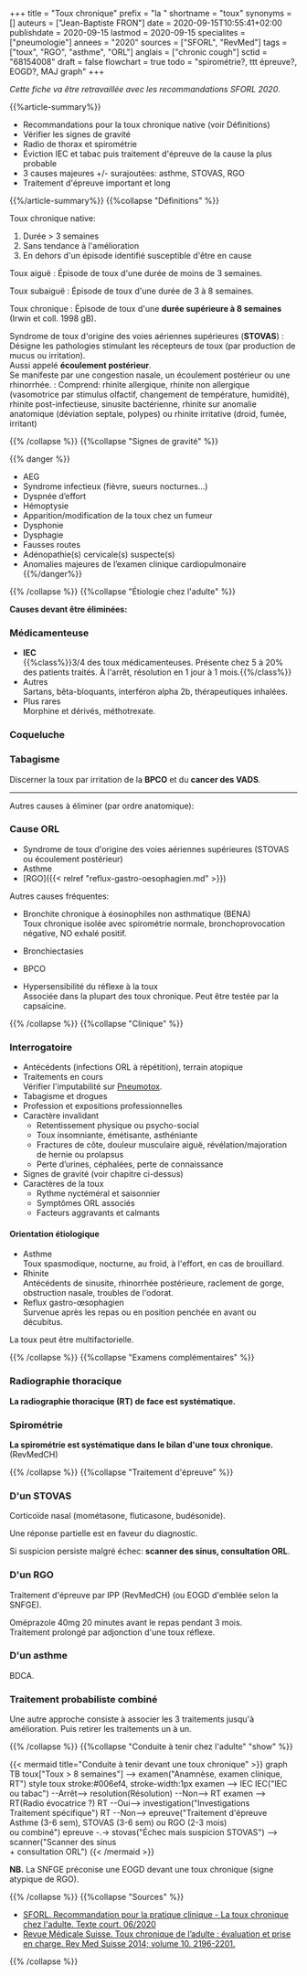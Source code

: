 +++
title = "Toux chronique"
prefix = "la "
shortname = "toux"
synonyms = []
auteurs = ["Jean-Baptiste FRON"]
date = 2020-09-15T10:55:41+02:00
publishdate = 2020-09-15
lastmod = 2020-09-15
specialites = ["pneumologie"]
annees = "2020"
sources = ["SFORL", "RevMed"]
tags = ["toux", "RGO", "asthme", "ORL"]
anglais = ["chronic cough"]
sctid = "68154008"
draft = false
flowchart = true
todo = "spirométrie?, ttt épreuve?, EOGD?, MAJ graph"
+++

*Cette fiche va être retravaillée avec les recommandations SFORL 2020*.

{{%article-summary%}}

- Recommandations pour la toux chronique native (voir Définitions)
- Vérifier les signes de gravité
- Radio de thorax et spirométrie
- Éviction IEC et tabac puis traitement d'épreuve de la cause la plus probable
- 3 causes majeures +/- surajoutées: asthme, STOVAS, RGO
- Traitement d'épreuve important et long

{{%/article-summary%}}
{{%collapse "Définitions" %}}

Toux chronique native:

1. Durée > 3 semaines
1. Sans tendance à l'amélioration
1. En dehors d'un épisode identifié susceptible d'être en cause

Toux aiguë
: Épisode de toux d'une durée de moins de 3 semaines.

Toux subaiguë
: Épisode de toux d'une durée de 3 à 8 semaines.

Toux chronique
: Épisode de toux d'une **durée supérieure à 8 semaines** (Irwin et coll. 1998 gB).

Syndrome de toux d'origine des voies aériennes supérieures (**STOVAS**)
: Désigne les pathologies stimulant les récepteurs de toux (par production de mucus ou irritation).  
Aussi appelé **écoulement postérieur**.  
Se manifeste par une congestion nasale, un écoulement postérieur ou une rhinorrhée.
: Comprend: rhinite allergique, rhinite non allergique (vasomotrice par stimulus olfactif, changement de température, humidité), rhinite post-infectieuse, sinusite bactérienne, rhinite sur anomalie anatomique (déviation septale, polypes) ou rhinite irritative (droid, fumée, irritant)

{{% /collapse %}}
{{%collapse "Signes de gravité" %}}

{{% danger %}}

- AEG
- Syndrome infectieux (fièvre, sueurs nocturnes…)
- Dyspnée d’effort
- Hémoptysie
- Apparition/modification de la toux chez un fumeur
- Dysphonie
- Dysphagie
- Fausses routes
- Adénopathie(s) cervicale(s) suspecte(s)
- Anomalies majeures de l’examen clinique cardiopulmonaire
{{%/danger%}}

{{% /collapse %}}
{{%collapse "Étiologie chez l'adulte" %}}

**Causes devant être éliminées:**

### Médicamenteuse

- **IEC**  
{{%class%}}3/4 des toux médicamenteuses. Présente chez 5 à 20% des patients traités. À l'arrêt, résolution en 1 jour à 1 mois.{{%/class%}}
- Autres  
Sartans, bêta-bloquants, interféron alpha 2b, thérapeutiques inhalées.
- Plus rares  
Morphine et dérivés, méthotrexate.

### Coqueluche

### Tabagisme  

Discerner la toux par irritation de la **BPCO** et du **cancer des VADS**.

---

Autres causes à éliminer (par ordre anatomique):

### Cause ORL

- Syndrome de toux d'origine des voies aériennes supérieures (STOVAS ou écoulement postérieur)
- Asthme
- [RGO]({{< relref "reflux-gastro-oesophagien.md" >}})

Autres causes fréquentes:

- Bronchite chronique à éosinophiles non asthmatique (BENA)  
Toux chronique isolée avec spirométrie normale, bronchoprovocation négative, NO exhalé positif.
- Bronchiectasies
- BPCO

- Hypersensibilité du réflexe à la toux  
Associée dans la plupart des toux chronique. Peut être testée par la capsaïcine.

{{% /collapse %}}
{{%collapse "Clinique" %}}

### Interrogatoire

- Antécédents (infections ORL à répétition), terrain atopique
- Traitements en cours  
Vérifier l'imputabilité sur [Pneumotox](https://www.pneumotox.com/drug/index/).
- Tabagisme et drogues
- Profession et expositions professionnelles
- Caractère invalidant
  - Retentissement physique ou psycho-social
  - Toux insomniante, émétisante, asthéniante
  - Fractures de côte, douleur musculaire aiguë, révélation/majoration de hernie ou prolapsus
  - Perte d’urines, céphalées, perte de connaissance
- Signes de gravité (voir chapitre ci-dessus)
- Caractères de la toux
  - Rythme nyctéméral et saisonnier
  - Symptômes ORL associés
  - Facteurs aggravants et calmants

#### Orientation étiologique

- Asthme  
Toux spasmodique, nocturne, au froid, à l'effort, en cas de brouillard.
- Rhinite  
Antécédents de sinusite, rhinorrhée postérieure, raclement de gorge, obstruction nasale, troubles de l'odorat.
- Reflux gastro-œsophagien  
Survenue après les repas ou en position penchée en avant ou décubitus.

La toux peut être multifactorielle.

{{% /collapse %}}
{{%collapse "Examens complémentaires" %}}

### Radiographie thoracique

**La radiographie thoracique (RT) de face est systématique.**

### Spirométrie

**La spirométrie est systématique dans le bilan d'une toux chronique.** (RevMedCH)

{{% /collapse %}}
{{%collapse "Traitement d'épreuve" %}}

### D'un STOVAS

Corticoïde nasal (mométasone, fluticasone, budésonide).

Une réponse partielle est en faveur du diagnostic.

Si suspicion persiste malgré échec: **scanner des sinus, consultation ORL**.

### D'un RGO

Traitement d'épreuve par IPP (RevMedCH) (ou EOGD d'emblée selon la SNFGE).

Oméprazole 40mg 20 minutes avant le repas pendant 3 mois.  
Traitement prolongé par adjonction d'une toux réflexe.

### D'un asthme

BDCA.

### Traitement probabiliste combiné

Une autre approche consiste à associer les 3 traitements jusqu'à amélioration. Puis retirer les traitements un à un.

{{% /collapse %}}
{{%collapse "Conduite à tenir chez l'adulte" "show" %}}

{{< mermaid title="Conduite à tenir devant une toux chronique" >}}
graph TB
  toux["Toux > 8 semaines"] --> examen("Anamnèse, examen clinique, RT")
  style toux stroke:#006ef4, stroke-width:1px
    examen --> IEC
      IEC("IEC ou tabac") --Arrêt--> resolution(Résolution) --Non--> RT
    examen --> RT(Radio évocatrice ?)
      RT --Oui--> investigation("Investigations<br>Traitement spécifique")
      RT --Non--> epreuve("Traitement d'épreuve<br>Asthme (3-6 sem), STOVAS (3-6 sem) ou RGO (2-3 mois)<br>ou combiné")
        epreuve -.-> stovas("Échec mais suspicion STOVAS") --> scanner("Scanner des sinus<br>+ consultation ORL")
{{< /mermaid >}}

**NB.** La SNFGE préconise une EOGD devant une toux chronique (signe atypique de RGO).

{{% /collapse %}}
{{%collapse "Sources" %}}

- [SFORL. Recommandation pour la pratique clinique - La toux chronique chez l'adulte. Texte court. 06/2020](https://www.sforl.org/wp-content/uploads/2020/02/TOUX-CHRONIQUE-ADULTE-long.pdf)
- [Revue Médicale Suisse. Toux chronique de l’adulte : évaluation et prise en charge.  Rev Med Suisse 2014; volume 10. 2196-2201.](https://www.revmed.ch/RMS/2014/RMS-N-451/Toux-chronique-de-l-adulte-evaluation-et-prise-en-charge)

{{% /collapse %}}
